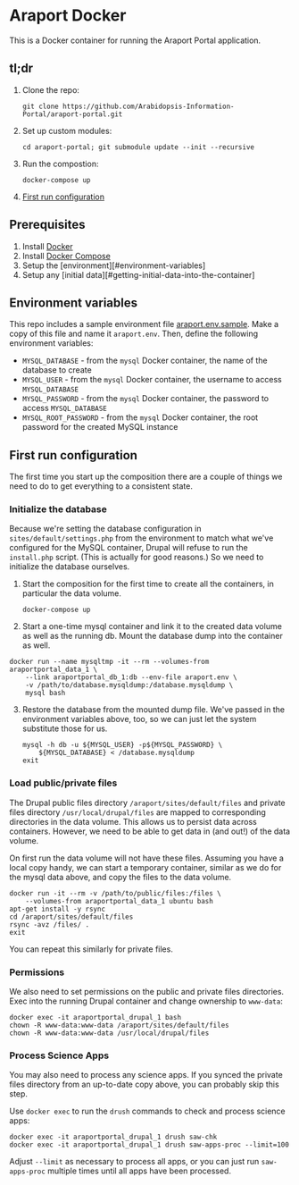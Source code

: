 # Araport Docker

This is a Docker container for running the Araport Portal application.

## tl;dr

1. Clone the repo:

   `git clone https://github.com/Arabidopsis-Information-Portal/araport-portal.git`

2. Set up custom modules:

   `cd araport-portal; git submodule update --init --recursive`

3. Run the compostion:

   `docker-compose up`

4. [First run configuration](#first-run-configuration)

## Prerequisites

1. Install [Docker][1]
2. Install [Docker Compose][2]
3. Setup the [environment][#environment-variables]
4. Setup any [initial data][#getting-initial-data-into-the-container]

## Environment variables

This repo includes a sample environment file [araport.env.sample](araport.env.sample). Make a copy
of this file and name it `araport.env`. Then, define the following environment variables:

- `MYSQL_DATABASE` - from the `mysql` Docker container, the name of the database to create
- `MYSQL_USER` - from the `mysql` Docker container, the username to access `MYSQL_DATABASE`
- `MYSQL_PASSWORD` - from the `mysql` Docker container, the password to access `MYSQL_DATABASE`
- `MYSQL_ROOT_PASSWORD` - from the `mysql` Docker container, the root password for the created MySQL instance

## First run configuration

The first time you start up the composition there are a couple of things we need to do to get everything
to a consistent state.

### Initialize the database

Because we're setting the database configuration in `sites/default/settings.php` from the environment
to match what we've configured for the MySQL container, Drupal will refuse to run the `install.php`
script. (This is actually for good reasons.) So we need to initialize the database ourselves.

1. Start the composition for the first time to create all the containers, in particular the data volume.

   ```
   docker-compose up
   ```

2. Start a one-time mysql container and link it to the created data volume as well as the running db.
   Mount the database dump into the container as well.

  ```
  docker run --name mysqltmp -it --rm --volumes-from araportportal_data_1 \
      --link araportportal_db_1:db --env-file araport.env \
      -v /path/to/database.mysqldump:/database.mysqldump \
      mysql bash
  ```

3. Restore the database from the mounted dump file. We've passed in the environment variables above,
   too, so we can just let the system substitute those for us.

   ```
   mysql -h db -u ${MYSQL_USER} -p${MYSQL_PASSWORD} \
       ${MYSQL_DATABASE} < /database.mysqldump
   exit
   ```

### Load public/private files

The Drupal public files directory `/araport/sites/default/files` and private files directory
`/usr/local/drupal/files` are mapped to corresponding directories in the data volume. This allows us
to persist data across containers. However, we need to be able to get data in (and out!) of the data
volume.

On first run the data volume will not have these files. Assuming you have a local copy handy, we can
start a temporary container, similar as we do for the mysql data above, and copy the files to the data
volume.

```
docker run -it --rm -v /path/to/public/files:/files \
    --volumes-from araportportal_data_1 ubuntu bash
apt-get install -y rsync
cd /araport/sites/default/files
rsync -avz /files/ .
exit
```

You can repeat this similarly for private files.

### Permissions

We also need to set permissions on the public and private files directories. Exec into the running
Drupal container and change ownership to `www-data`:

```
docker exec -it araportportal_drupal_1 bash
chown -R www-data:www-data /araport/sites/default/files
chown -R www-data:www-data /usr/local/drupal/files
```

### Process Science Apps

You may also need to process any science apps. If you synced the private files directory from an
up-to-date copy above, you can probably skip this step.

Use `docker exec` to run the `drush` commands to check and process science apps:

```
docker exec -it araportportal_drupal_1 drush saw-chk
docker exec -it araportportal_drupal_1 drush saw-apps-proc --limit=100
```

Adjust `--limit` as necessary to process all apps, or you can just run `saw-apps-proc` multiple times
until all apps have been processed.



[1]: https://docs.docker.com/installation/
[2]: https://docs.docker.com/compose/install/
